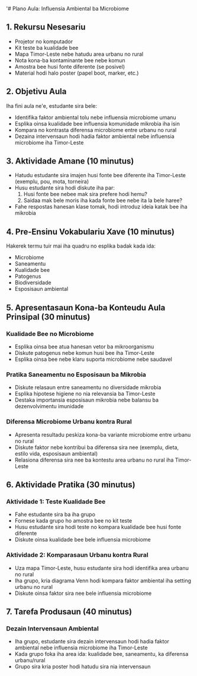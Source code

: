 '# Plano Aula: Influensia Ambiental ba Microbiome

## 1. Rekursu Nesesariu

- Projetor no komputador
- Kit teste ba kualidade bee
- Mapa Timor-Leste nebe hatudu area urbanu no rural
- Nota kona-ba kontaminante bee nebe komun
- Amostra bee husi fonte diferente (se posivel)
- Material hodi halo poster (papel boot, marker, etc.)

## 2. Objetivu Aula

Iha fini aula ne'e, estudante sira bele:
- Identifika faktor ambiental tolu nebe influensia microbiome umanu
- Esplika oinsa kualidade bee influensia komunidade mikrobia iha isin
- Kompara no kontrasta diferensa microbiome entre urbanu no rural
- Dezaina intervensaun hodi hadia faktor ambiental nebe influensia microbiome iha Timor-Leste

## 3. Aktividade Amane (10 minutus)

- Hatudu estudante sira imajen husi fonte bee diferente iha Timor-Leste (exemplu, pou, mota, torneira)
- Husu estudante sira hodi diskute iha par:
  1. Husi fonte bee nebee mak sira prefere hodi hemu?
  2. Saidaa mak bele moris iha kada fonte bee nebe ita la bele haree?
- Fahe respostas hanesan klase tomak, hodi introduz ideia katak bee iha mikrobia

## 4. Pre-Ensinu Vokabulariu Xave (10 minutus)

Hakerek termu tuir mai iha quadru no esplika badak kada ida:
- Microbiome
- Saneamentu
- Kualidade bee
- Patogenus
- Biodiversidade
- Esposisaun ambiental

## 5. Apresentasaun Kona-ba Konteudu Aula Prinsipal (30 minutus)

### Kualidade Bee no Microbiome
- Esplika oinsa bee atua hanesan vetor ba mikroorganismu
- Diskute patogenus nebe komun husi bee iha Timor-Leste
- Esplika oinsa bee nebe klaru suporta microbiome nebe saudavel

### Pratika Saneamentu no Esposisaun ba Mikrobia
- Diskute relasaun entre saneamentu no diversidade mikrobia
- Esplika hipotese higiene no nia relevansia ba Timor-Leste
- Destaka importansia esposisaun mikrobia nebe balansu ba dezenvolvimentu imunidade

### Diferensa Microbiome Urbanu kontra Rural
- Apresenta resultadu peskiza kona-ba variante microbiome entre urbanu no rural
- Diskute faktor nebe kontribui ba diferensa sira nee (exemplu, dieta, estilo vida, esposisaun ambiental)
- Relasiona diferensa sira nee ba kontestu area urbanu no rural iha Timor-Leste

## 6. Aktividade Pratika (30 minutus)

### Aktividade 1: Teste Kualidade Bee
- Fahe estudante sira ba iha grupo
- Fornese kada grupo ho amostra bee no kit teste
- Husu estudante sira hodi teste no kompara kualidade bee husi fonte diferente
- Diskute oinsa kualidade bee bele influensia microbiome

### Aktividade 2: Komparasaun Urbanu kontra Rural
- Uza mapa Timor-Leste, husu estudante sira hodi identifika area urbanu no rural
- Iha grupo, kria diagrama Venn hodi kompara faktor ambiental iha setting urbanu no rural
- Diskute oinsa faktor sira nee bele influensia microbiome

## 7. Tarefa Produsaun (40 minutus)

### Dezain Intervensaun Ambiental
- Iha grupo, estudante sira dezain intervensaun hodi hadia faktor ambiental nebe influensia microbiome iha Timor-Leste
- Kada grupo foka iha area ida: kualidade bee, saneamentu, ka diferensa urbanu/rural
- Grupo sira kria poster hodi hatudu sira nia intervensaun